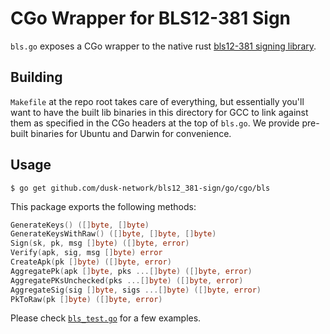 # CGo Wrapper for BLS12-381 Sign

`bls.go` exposes a CGo wrapper to the native rust [bls12-381 signing library](/rust/bls12_381-sign).

## Building

`Makefile` at the repo root takes care of everything, but essentially you'll want to have the built lib binaries in this directory for GCC to link against them as specified in the CGo headers at the top of `bls.go`. We provide pre-built binaries for Ubuntu and Darwin for convenience.

## Usage

```
$ go get github.com/dusk-network/bls12_381-sign/go/cgo/bls
```

This package exports the following methods:

```go
GenerateKeys() ([]byte, []byte)
GenerateKeysWithRaw() ([]byte, []byte, []byte) 
Sign(sk, pk, msg []byte) ([]byte, error)
Verify(apk, sig, msg []byte) error
CreateApk(pk []byte) ([]byte, error)
AggregatePk(apk []byte, pks ...[]byte) ([]byte, error)
AggregatePKsUnchecked(pks ...[]byte) ([]byte, error)
AggregateSig(sig []byte, sigs ...[]byte) ([]byte, error)
PkToRaw(pk []byte) ([]byte, error)
````

Please check [`bls_test.go`](/go/cgo/bls/bls_test.go) for a few examples.